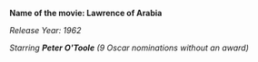 __Name of the movie: Lawrence of Arabia__

_Release Year: 1962_

_Starring **Peter O'Toole** (9 Oscar nominations without an award)_
